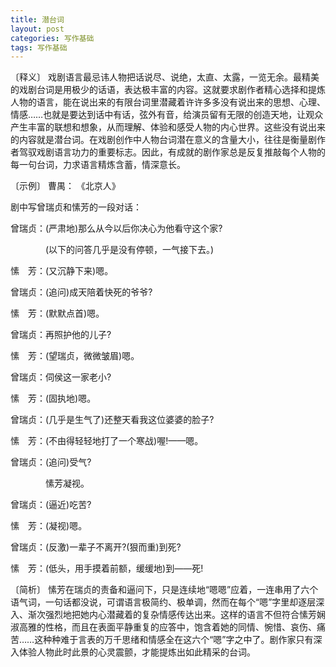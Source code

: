 ```yaml
---
title: 潜台词
layout: post
categories: 写作基础
tags: 写作基础
---
```


〔释义〕 戏剧语言最忌讳人物把话说尽、说绝，太直、太露，一览无余。最精美的戏剧台词是用极少的话语，表达极丰富的内容。这就要求剧作者精心选择和提炼人物的语言，能在说出来的有限台词里潜藏着许许多多没有说出来的思想、心理、情感……也就是要达到话中有话，弦外有音，给演员留有无限的创造天地，让观众产生丰富的联想和想象，从而理解、体验和感受人物的内心世界。这些没有说出来的内容就是潜台词。在戏剧创作中人物台词潜在意义的含量大小，往往是衡量剧作者驾驭戏剧语言功力的重要标志。因此，有成就的剧作家总是反复推敲每个人物的每一句台词，力求语言精炼含蓄，情深意长。

〔示例〕 曹禺： 《北京人》

剧中写曾瑞贞和愫芳的一段对话：

曾瑞贞：(严肃地)那么从今以后你决心为他看守这个家?

　　　　(以下的问答几乎是没有停顿，一气接下去。)

愫　芳：(又沉静下来)嗯。

曾瑞贞：(追问)成天陪着快死的爷爷?

愫　芳：(默默点首)嗯。

曾瑞贞：再照护他的儿子?

愫　芳：(望瑞贞，微微皱眉)嗯。

曾瑞贞：伺侯这一家老小?

愫　芳：(固执地)嗯。

曾瑞贞：(几乎是生气了)还整天看我这位婆婆的脸子?

愫　芳：(不由得轻轻地打了一个寒战)喔!——嗯。

曾瑞贞：(追问)受气?

　　　　愫芳凝视。

曾瑞贞：(逼近)吃苦?

愫　芳：(凝视)嗯。

曾瑞贞：(反激)一辈子不离开?(狠而重)到死?

愫　芳：(低头，用手摸着前额，缓缓地)到——死!

〔简析〕 愫芳在瑞贞的责备和逼问下，只是连续地“嗯嗯”应着，一连串用了六个语气词，一句话都没说，可谓语言极简约、极单调，然而在每个“嗯”字里却逐层深入、渐次强烈地把她内心潜藏着的复杂情感传达出来。这样的语言不但符合愫芳娴淑高雅的性格，而且在表面平静重复的应答中，饱含着她的同情、惋惜、哀伤、痛苦……这种种难于言表的万千思绪和情感全在这六个“嗯”字之中了。剧作家只有深入体验人物此时此景的心灵震颤，才能提炼出如此精采的台词。 